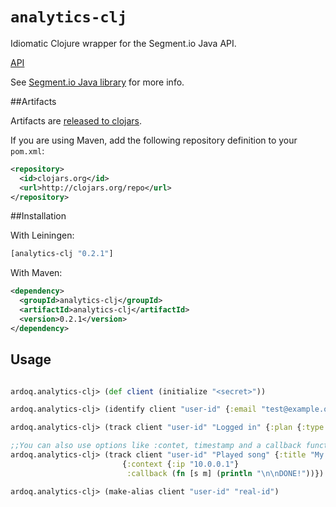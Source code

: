 `analytics-clj`
=========

Idiomatic Clojure wrapper for the Segment.io Java API.

[API](http://ardoq.github.io/analytics-clj/)

See [Segment.io Java library](https://segment.io/libraries/java) for more info.

##Artifacts

Artifacts are [released to clojars](https://clojars.org/analytics-clj).

If you are using Maven, add the following repository definition to your `pom.xml`:

``` xml
<repository>
  <id>clojars.org</id>
  <url>http://clojars.org/repo</url>
</repository>
```

##Installation

With Leiningen:

```clj
[analytics-clj "0.2.1"]
```

With Maven:

```xml
<dependency>
  <groupId>analytics-clj</groupId>
  <artifactId>analytics-clj</artifactId>
  <version>0.2.1</version>
</dependency>
```

## Usage


```clojure

ardoq.analytics-clj> (def client (initialize "<secret>"))

ardoq.analytics-clj> (identify client "user-id" {:email "test@example.org"})

ardoq.analytics-clj> (track client "user-id" "Logged in" {:plan {:type "trial" :started (DateTime.)}})

;;You can also use options like :contet, timestamp and a callback function. See api for details
ardoq.analytics-clj> (track client "user-id" "Played song" {:title "My title"} 
                         {:context {:ip "10.0.0.1"} 
                          :callback (fn [s m] (println "\n\nDONE!"))})

ardoq.analytics-clj> (make-alias client "user-id" "real-id")

```

